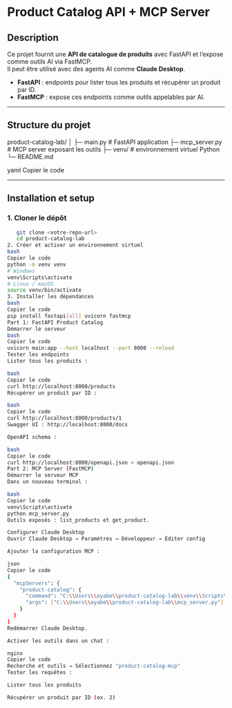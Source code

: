 # Product Catalog API + MCP Server

## Description
Ce projet fournit une **API de catalogue de produits** avec FastAPI et l’expose comme outils AI via FastMCP.  
Il peut être utilisé avec des agents AI comme **Claude Desktop**.

- **FastAPI** : endpoints pour lister tous les produits et récupérer un produit par ID.  
- **FastMCP** : expose ces endpoints comme outils appelables par AI.

---

## Structure du projet

product-catalog-lab/
│
├─ main.py # FastAPI application
├─ mcp_server.py # MCP server exposant les outils
├─ venv/ # environnement virtuel Python
└─ README.md

yaml
Copier le code

---

## Installation et setup

### 1. Cloner le dépôt

```bash
   git clone <votre-repo-url>
   cd product-catalog-lab
2. Créer et activer un environnement virtuel
bash
Copier le code
python -m venv venv
# Windows
venv\Scripts\activate
# Linux / macOS
source venv/bin/activate
3. Installer les dépendances
bash
Copier le code
pip install fastapi[all] uvicorn fastmcp
Part 1: FastAPI Product Catalog
Démarrer le serveur
bash
Copier le code
uvicorn main:app --host localhost --port 8000 --reload
Tester les endpoints
Lister tous les produits :

bash
Copier le code
curl http://localhost:8000/products
Récupérer un produit par ID :

bash
Copier le code
curl http://localhost:8000/products/1
Swagger UI : http://localhost:8000/docs

OpenAPI schema :

bash
Copier le code
curl http://localhost:8000/openapi.json > openapi.json
Part 2: MCP Server (FastMCP)
Démarrer le serveur MCP
Dans un nouveau terminal :

bash
Copier le code
venv\Scripts\activate
python mcp_server.py
Outils exposés : list_products et get_product.

Configurer Claude Desktop
Ouvrir Claude Desktop → Paramètres → Développeur → Éditer config

Ajouter la configuration MCP :

json
Copier le code
{
  "mcpServers": {
    "product-catalog": {
      "command": "C:\\Users\\eyabe\\product-catalog-lab\\venv\\Scripts\\python.exe",
      "args": ["C:\\Users\\eyabe\\product-catalog-lab\\mcp_server.py"]
    }
  }
}
Redémarrer Claude Desktop.

Activer les outils dans un chat :

nginx
Copier le code
Recherche et outils → Sélectionnez "product-catalog-mcp"
Tester les requêtes :

Lister tous les produits

Récupérer un produit par ID (ex. 2)
